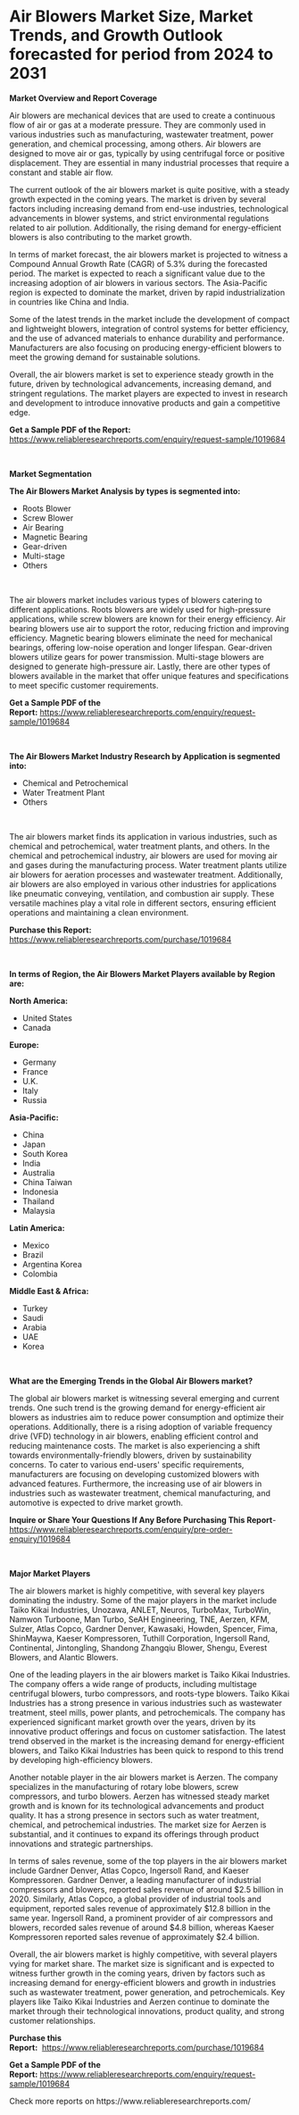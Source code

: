 <p><h1>Air Blowers Market Size, Market Trends, and Growth Outlook forecasted for period from 2024 to 2031</h1></p><p><strong>Market Overview and Report Coverage</strong></p>
<p><p>Air blowers are mechanical devices that are used to create a continuous flow of air or gas at a moderate pressure. They are commonly used in various industries such as manufacturing, wastewater treatment, power generation, and chemical processing, among others. Air blowers are designed to move air or gas, typically by using centrifugal force or positive displacement. They are essential in many industrial processes that require a constant and stable air flow.</p><p>The current outlook of the air blowers market is quite positive, with a steady growth expected in the coming years. The market is driven by several factors including increasing demand from end-use industries, technological advancements in blower systems, and strict environmental regulations related to air pollution. Additionally, the rising demand for energy-efficient blowers is also contributing to the market growth. </p><p>In terms of market forecast, the air blowers market is projected to witness a Compound Annual Growth Rate (CAGR) of 5.3% during the forecasted period. The market is expected to reach a significant value due to the increasing adoption of air blowers in various sectors. The Asia-Pacific region is expected to dominate the market, driven by rapid industrialization in countries like China and India.</p><p>Some of the latest trends in the market include the development of compact and lightweight blowers, integration of control systems for better efficiency, and the use of advanced materials to enhance durability and performance. Manufacturers are also focusing on producing energy-efficient blowers to meet the growing demand for sustainable solutions.</p><p>Overall, the air blowers market is set to experience steady growth in the future, driven by technological advancements, increasing demand, and stringent regulations. The market players are expected to invest in research and development to introduce innovative products and gain a competitive edge.</p></p>
<p><strong>Get a Sample PDF of the Report:</strong> <a href="https://www.reliableresearchreports.com/enquiry/request-sample/1019684">https://www.reliableresearchreports.com/enquiry/request-sample/1019684</a></p>
<p>&nbsp;</p>
<p><strong>Market Segmentation</strong></p>
<p><strong>The Air Blowers Market Analysis by types is segmented into:</strong></p>
<p><ul><li>Roots Blower</li><li>Screw Blower</li><li>Air Bearing</li><li>Magnetic Bearing</li><li>Gear-driven</li><li>Multi-stage</li><li>Others</li></ul></p>
<p>&nbsp;</p>
<p><p>The air blowers market includes various types of blowers catering to different applications. Roots blowers are widely used for high-pressure applications, while screw blowers are known for their energy efficiency. Air bearing blowers use air to support the rotor, reducing friction and improving efficiency. Magnetic bearing blowers eliminate the need for mechanical bearings, offering low-noise operation and longer lifespan. Gear-driven blowers utilize gears for power transmission. Multi-stage blowers are designed to generate high-pressure air. Lastly, there are other types of blowers available in the market that offer unique features and specifications to meet specific customer requirements.</p></p>
<p><strong>Get a Sample PDF of the Report:</strong>&nbsp;<a href="https://www.reliableresearchreports.com/enquiry/request-sample/1019684">https://www.reliableresearchreports.com/enquiry/request-sample/1019684</a></p>
<p>&nbsp;</p>
<p><strong>The Air Blowers Market Industry Research by Application is segmented into:</strong></p>
<p><ul><li>Chemical and Petrochemical</li><li>Water Treatment Plant</li><li>Others</li></ul></p>
<p>&nbsp;</p>
<p><p>The air blowers market finds its application in various industries, such as chemical and petrochemical, water treatment plants, and others. In the chemical and petrochemical industry, air blowers are used for moving air and gases during the manufacturing process. Water treatment plants utilize air blowers for aeration processes and wastewater treatment. Additionally, air blowers are also employed in various other industries for applications like pneumatic conveying, ventilation, and combustion air supply. These versatile machines play a vital role in different sectors, ensuring efficient operations and maintaining a clean environment.</p></p>
<p><strong>Purchase this Report:</strong>&nbsp; <a href="https://www.reliableresearchreports.com/purchase/1019684">https://www.reliableresearchreports.com/purchase/1019684</a></p>
<p>&nbsp;</p>
<p><strong>In terms of Region, the Air Blowers Market Players available by Region are:</strong></p>
<p>
    <p> <strong> North America: </strong>
        <ul>
            <li>United States</li>
            <li>Canada</li>
        </ul>
        </p> 
    <p> <strong> Europe: </strong>
        <ul>
            <li>Germany</li>
            <li>France</li>
            <li>U.K.</li>
            <li>Italy</li>
            <li>Russia</li>
        </ul>
        </p> 
    <p> <strong> Asia-Pacific: </strong>
        <ul>
            <li>China</li>
            <li>Japan</li>
            <li>South Korea</li>
            <li>India</li>
            <li>Australia</li>
            <li>China Taiwan</li>
            <li>Indonesia</li>
            <li>Thailand</li>
            <li>Malaysia</li>
        </ul>
        </p> 
    <p> <strong> Latin America: </strong>
        <ul>
            <li>Mexico</li>
            <li>Brazil</li>
            <li>Argentina Korea</li>
            <li>Colombia</li>
        </ul>
        </p> 
    <p> <strong> Middle East & Africa: </strong>
        <ul>
            <li>Turkey</li>
            <li>Saudi</li>
            <li>Arabia</li>
            <li>UAE</li>
            <li>Korea</li>
        </ul>
    </p>
    </p>
<p>&nbsp;</p>
<p><strong>What are the Emerging Trends in the Global Air Blowers market?</strong></p>
<p><p>The global air blowers market is witnessing several emerging and current trends. One such trend is the growing demand for energy-efficient air blowers as industries aim to reduce power consumption and optimize their operations. Additionally, there is a rising adoption of variable frequency drive (VFD) technology in air blowers, enabling efficient control and reducing maintenance costs. The market is also experiencing a shift towards environmentally-friendly blowers, driven by sustainability concerns. To cater to various end-users' specific requirements, manufacturers are focusing on developing customized blowers with advanced features. Furthermore, the increasing use of air blowers in industries such as wastewater treatment, chemical manufacturing, and automotive is expected to drive market growth.</p></p>
<p><strong>Inquire or Share Your Questions If Any Before Purchasing This Report</strong>- <a href="https://www.reliableresearchreports.com/enquiry/pre-order-enquiry/1019684">https://www.reliableresearchreports.com/enquiry/pre-order-enquiry/1019684</a></p>
<p>&nbsp;</p>
<p><strong>Major Market Players</strong></p>
<p><p>The air blowers market is highly competitive, with several key players dominating the industry. Some of the major players in the market include Taiko Kikai Industries, Unozawa, ANLET, Neuros, TurboMax, TurboWin, Namwon Turboone, Man Turbo, SeAH Engineering, TNE, Aerzen, KFM, Sulzer, Atlas Copco, Gardner Denver, Kawasaki, Howden, Spencer, Fima, ShinMaywa, Kaeser Kompressoren, Tuthill Corporation, Ingersoll Rand, Continental, Jintongling, Shandong Zhangqiu Blower, Shengu, Everest Blowers, and Alantic Blowers.</p><p>One of the leading players in the air blowers market is Taiko Kikai Industries. The company offers a wide range of products, including multistage centrifugal blowers, turbo compressors, and roots-type blowers. Taiko Kikai Industries has a strong presence in various industries such as wastewater treatment, steel mills, power plants, and petrochemicals. The company has experienced significant market growth over the years, driven by its innovative product offerings and focus on customer satisfaction. The latest trend observed in the market is the increasing demand for energy-efficient blowers, and Taiko Kikai Industries has been quick to respond to this trend by developing high-efficiency blowers.</p><p>Another notable player in the air blowers market is Aerzen. The company specializes in the manufacturing of rotary lobe blowers, screw compressors, and turbo blowers. Aerzen has witnessed steady market growth and is known for its technological advancements and product quality. It has a strong presence in sectors such as water treatment, chemical, and petrochemical industries. The market size for Aerzen is substantial, and it continues to expand its offerings through product innovations and strategic partnerships.</p><p>In terms of sales revenue, some of the top players in the air blowers market include Gardner Denver, Atlas Copco, Ingersoll Rand, and Kaeser Kompressoren. Gardner Denver, a leading manufacturer of industrial compressors and blowers, reported sales revenue of around $2.5 billion in 2020. Similarly, Atlas Copco, a global provider of industrial tools and equipment, reported sales revenue of approximately $12.8 billion in the same year. Ingersoll Rand, a prominent provider of air compressors and blowers, recorded sales revenue of around $4.8 billion, whereas Kaeser Kompressoren reported sales revenue of approximately $2.4 billion.</p><p>Overall, the air blowers market is highly competitive, with several players vying for market share. The market size is significant and is expected to witness further growth in the coming years, driven by factors such as increasing demand for energy-efficient blowers and growth in industries such as wastewater treatment, power generation, and petrochemicals. Key players like Taiko Kikai Industries and Aerzen continue to dominate the market through their technological innovations, product quality, and strong customer relationships.</p></p>
<p><strong>Purchase this Report:</strong>&nbsp;&nbsp;<a href="https://www.reliableresearchreports.com/purchase/1019684">https://www.reliableresearchreports.com/purchase/1019684</a></p>
<p></p>
<p><strong>Get a Sample PDF of the Report:</strong>&nbsp;<a href="https://www.reliableresearchreports.com/enquiry/request-sample/1019684">https://www.reliableresearchreports.com/enquiry/request-sample/1019684</a></p>
<p>Check more reports on https://www.reliableresearchreports.com/</p>